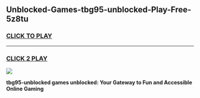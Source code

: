 
## Unblocked-Games-tbg95-unblocked-Play-Free-5z8tu
<h3>
<a href="https://premium76.site?title=tbg95-unblocked&ref=12A">CLICK TO PLAY</a></h3>
<hr>

<h3>
<a href="https://premium76.site?title=tbg95-unblocked&ref=12A">CLICK 2 PLAY</a>
  
</h3>

<a href="https://premium76.site?title=tbg95-unblocked&ref=12A"><img src="https://clearcache.store/games.png"></a>


**tbg95-unblocked games unblocked: Your Gateway to Fun and Accessible Online Gaming**
